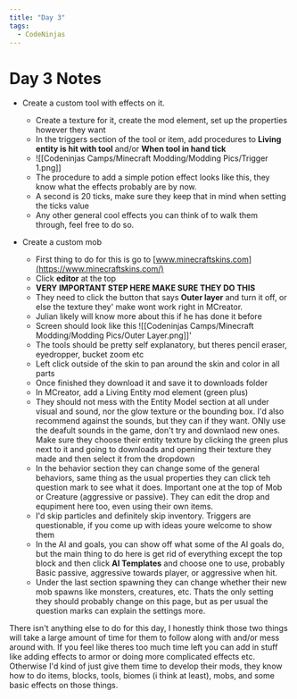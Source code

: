 ```yaml
---
title: "Day 3"
tags:
  - CodeNinjas
---
```


# Day 3 Notes

- Create a custom tool with effects on it.

  - Create a texture for it, create the mod element, set up the properties however they want
  - In the triggers section of the tool or item, add procedures to **Living entity is hit with tool** and/or **When tool in hand tick**
  - ![[Codeninjas Camps/Minecraft Modding/Modding Pics/Trigger 1.png]]
  - The procedure to add a simple potion effect looks like this, they know what the effects probably are by now.
  - A second is 20 ticks, make sure they keep that in mind when setting the ticks value
  - Any other general cool effects you can think of to walk them through, feel free to do so.

- Create a custom mob
  - First thing to do for this is go to [www.minecraftskins.com](https://www.minecraftskins.com/)
  - Click **editor** at the top
  - **VERY IMPORTANT STEP HERE MAKE SURE THEY DO THIS**
  - They need to click the button that says **Outer layer** and turn it off, or else the texture they' make wont work right in MCreator.
  - Julian likely will know more about this if he has done it before
  - Screen should look like this ![[Codeninjas Camps/Minecraft Modding/Modding Pics/Outer Layer.png]]'
  - The tools should be pretty self explanatory, but theres pencil eraser, eyedropper, bucket zoom etc
  - Left click outside of the skin to pan around the skin and color in all parts
  - Once finished they download it and save it to downloads folder
  - In MCreator, add a Living Entity mod element (green plus)
  - They should not mess with the Entity Model section at all under visual and sound, nor the glow texture or the bounding box. I'd also recommend against the sounds, but they can if they want. ONly use the deafult sounds in the game, don't try and downlaod new ones. Make sure they choose their entity texture by clicking the green plus next to it and going to downloads and opening their texture they made and then select it from the dropdown
  - In the behavior section they can change some of the general behaviors, same thing as the usual properties they can click teh question mark to see what it does. Important one at the top of Mob or Creature (aggressive or passive). They can edit the drop and equpiment here too, even using their own items.
  - I'd skip particles and definitely skip inventory. Triggers are questionable, if you come up with ideas youre welcome to show them
  - In the AI and goals, you can show off what some of the AI goals do, but the main thing to do here is get rid of everything except the top block and then click **AI Templates** and choose one to use, probably Basic passive, aggressive towards player, or aggressive when hit.
  - Under the last section spawning they can change whether their new mob spawns like monsters, creatures, etc. Thats the only setting they should probably change on this page, but as per usual the question marks can explain the settings more.

There isn't anything else to do for this day, I honestly think those two things will take a large amount of time for them to follow along with and/or mess around with. If you feel like theres too much time left you can add in stuff like adding effects to armor or doing more complicated effects etc. Otherwise I'd kind of just give them time to develop their mods, they know how to do items, blocks, tools, biomes (i think at least), mobs, and some basic effects on those things.
